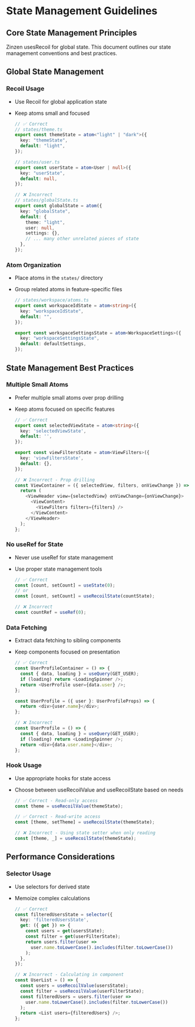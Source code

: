 # State Management Guidelines

## Core State Management Principles

Zinzen usesRecoil for global state. This document outlines our state management conventions and best practices.

## Global State Management

### Recoil Usage

- Use Recoil for global application state
- Keep atoms small and focused

  ```typescript
  // ✅ Correct
  // states/theme.ts
  export const themeState = atom<"light" | "dark">({
    key: "themeState",
    default: "light",
  });

  // states/user.ts
  export const userState = atom<User | null>({
    key: "userState",
    default: null,
  });

  // ❌ Incorrect
  // states/globalState.ts
  export const globalState = atom({
    key: "globalState",
    default: {
      theme: "light",
      user: null,
      settings: {},
      // ... many other unrelated pieces of state
    },
  });
  ```

### Atom Organization

- Place atoms in the `states/` directory
- Group related atoms in feature-specific files

  ```typescript
  // states/workspace/atoms.ts
  export const workspaceIdState = atom<string>({
    key: "workspaceIdState",
    default: "",
  });

  export const workspaceSettingsState = atom<WorkspaceSettings>({
    key: "workspaceSettingsState",
    default: defaultSettings,
  });
  ```

## State Management Best Practices

### Multiple Small Atoms

- Prefer multiple small atoms over prop drilling
- Keep atoms focused on specific features

  ```typescript
  // ✅ Correct
  export const selectedViewState = atom<string>({
    key: 'selectedViewState',
    default: '',
  });

  export const viewFiltersState = atom<ViewFilters>({
    key: 'viewFiltersState',
    default: {},
  });

  // ❌ Incorrect - Prop drilling
  const ViewContainer = ({ selectedView, filters, onViewChange }) => {
    return (
      <ViewHeader view={selectedView} onViewChange={onViewChange}>
        <ViewContent>
          <ViewFilters filters={filters} />
        </ViewContent>
      </ViewHeader>
    );
  };
  ```

### No useRef for State

- Never use useRef for state management
- Use proper state management tools

  ```typescript
  // ✅ Correct
  const [count, setCount] = useState(0);
  // or
  const [count, setCount] = useRecoilState(countState);

  // ❌ Incorrect
  const countRef = useRef(0);
  ```

### Data Fetching

- Extract data fetching to sibling components
- Keep components focused on presentation

  ```typescript
  // ✅ Correct
  const UserProfileContainer = () => {
    const { data, loading } = useQuery(GET_USER);
    if (loading) return <LoadingSpinner />;
    return <UserProfile user={data.user} />;
  };

  const UserProfile = ({ user }: UserProfileProps) => {
    return <div>{user.name}</div>;
  };

  // ❌ Incorrect
  const UserProfile = () => {
    const { data, loading } = useQuery(GET_USER);
    if (loading) return <LoadingSpinner />;
    return <div>{data.user.name}</div>;
  };
  ```

### Hook Usage

- Use appropriate hooks for state access
- Choose between useRecoilValue and useRecoilState based on needs

  ```typescript
  // ✅ Correct - Read-only access
  const theme = useRecoilValue(themeState);

  // ✅ Correct - Read-write access
  const [theme, setTheme] = useRecoilState(themeState);

  // ❌ Incorrect - Using state setter when only reading
  const [theme, _] = useRecoilState(themeState);
  ```

## Performance Considerations

### Selector Usage

- Use selectors for derived state
- Memoize complex calculations

  ```typescript
  // ✅ Correct
  const filteredUsersState = selector({
    key: 'filteredUsersState',
    get: ({ get }) => {
      const users = get(usersState);
      const filter = get(userFilterState);
      return users.filter(user =>
        user.name.toLowerCase().includes(filter.toLowerCase())
      );
    },
  });

  // ❌ Incorrect - Calculating in component
  const UserList = () => {
    const users = useRecoilValue(usersState);
    const filter = useRecoilValue(userFilterState);
    const filteredUsers = users.filter(user =>
      user.name.toLowerCase().includes(filter.toLowerCase())
    );
    return <List users={filteredUsers} />;
  };
  ```
